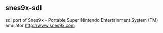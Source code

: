 snes9x-sdl
----------
sdl port of Snes9x - Portable Super Nintendo
Entertainment System (TM) emulator http://www.snes9x.com
